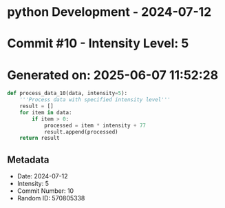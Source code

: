 ﻿# python Development - 2024-07-12
# Commit #10 - Intensity Level: 5
# Generated on: 2025-06-07 11:52:28
```python
def process_data_10(data, intensity=5):
    '''Process data with specified intensity level'''
    result = []
    for item in data:
        if item > 0:
            processed = item * intensity + 77
            result.append(processed)
    return result
```
## Metadata
- Date: 2024-07-12
- Intensity: 5
- Commit Number: 10
- Random ID: 570805338
